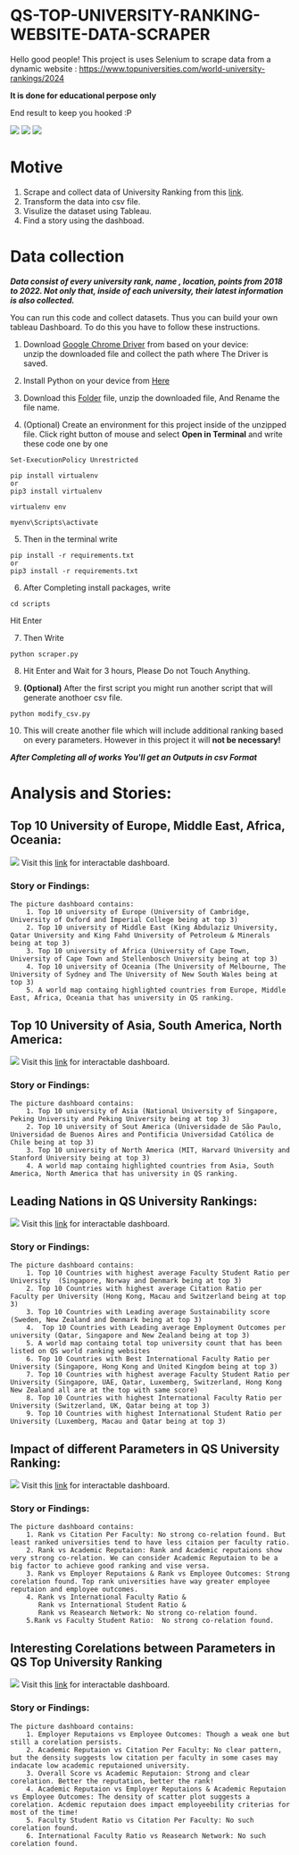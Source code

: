 # QS-TOP-UNIVERSITY-RANKING-WEBSITE-DATA-SCRAPER

Hello good people!
This project is uses Selenium to scrape data from a dynamic website : https://www.topuniversities.com/world-university-rankings/2024

**It is done for educational perpose only**

End result to keep you hooked :P

![](https://github.com/MostaqueBillah/qs-ranking-university-2024-data-scraper/blob/main/assets/europe.png)
![](https://github.com/MostaqueBillah/qs-ranking-university-2024-data-scraper/blob/main/assets/leading.png)
![](https://github.com/MostaqueBillah/qs-ranking-university-2024-data-scraper/blob/main/assets/asia.png)

# Motive

1. Scrape and collect data of University Ranking from this [link](https://www.topuniversities.com/world-university-rankings/2024).
2. Transform the data into csv file.
3. Visulize the dataset using Tableau.
4. Find a story using the dashboad.

# Data collection

**_Data consist of every university rank, name , location, points from 2018 to 2022. Not only that, inside of each university, their latest information is also collected._**

You can run this code and collect datasets. Thus you can build your own tableau Dashboard. To do this you have to follow these instructions.

1. Download [Google Chrome Driver](https://googlechromelabs.github.io/chrome-for-testing/) from based on your device:  
   unzip the downloaded file and collect the path where The Driver is saved.

2. Install Python on your device from [Here](https://www.python.org/downloads/)

3. Download this [Folder](https://github.com/MostaqueBillah/qs-ranking-university-2024-data-scraper) file, unzip the downloaded file, And Rename the file name.

4. (Optional) Create an environment for this project inside of the unzipped file. Click right button of mouse and select **Open in Terminal** and write these code one by one

```
Set-ExecutionPolicy Unrestricted
```

```
pip install virtualenv
or
pip3 install virtualenv
```

```
virtualenv env
```

```
myenv\Scripts\activate
```

5. Then in the terminal write

```
pip install -r requirements.txt
or
pip3 install -r requirements.txt
```

6. After Completing install packages, write

```
cd scripts
```

Hit Enter

7. Then Write

```
python scraper.py
```

8. Hit Enter and Wait for 3 hours, Please Do not Touch Anything.

9. **(Optional)** After the first script you might run another script that will generate anothoer csv file.

```
python modify_csv.py
```

10. This will create another file which will include additional ranking based on every parameters. However in this project it will **not be necessary!**

**_After Completing all of works You'll get an Outputs in csv Format_**

# Analysis and Stories:

<!--
<img src="assets/top10.png" alt="Top QS University Continent Wise" width="200" height="auto" /> -->

## Top 10 University of Europe, Middle East, Africa, Oceania:

![](https://github.com/MostaqueBillah/qs-ranking-university-2024-data-scraper/blob/main/assets/europe.png)
Visit this [link](https://public.tableau.com/app/profile/syed.mohammed.mostaque.billah/viz/QSTop10UniversityinEuropeAfricaOceaniaMiddleEast/QSTop10UniversityinEuropeAfricaOceaniaMiddleEast) for interactable dashboard.

### Story or Findings:

    The picture dashboard contains:
        1. Top 10 university of Europe (University of Cambridge, University of Oxford and Imperial College being at top 3)
        2. Top 10 university of Middle East (King Abdulaziz University, Qatar University and King Fahd University of Petroleum & Minerals being at top 3)
        3. Top 10 university of Africa (University of Cape Town, University of Cape Town and Stellenbosch University being at top 3)
        4. Top 10 university of Oceania (The University of Melbourne, The University of Sydney and The University of New South Wales being at top 3)
        5. A world map containg highlighted countries from Europe, Middle East, Africa, Oceania that has university in QS ranking.

## Top 10 University of Asia, South America, North America:

![](https://github.com/MostaqueBillah/qs-ranking-university-2024-data-scraper/blob/main/assets/asia.png)
Visit this [link](https://public.tableau.com/app/profile/syed.mohammed.mostaque.billah/viz/QSTop10UniversityinAsiaAmerica/QSTop10UniversityinAsiaAmerica) for interactable dashboard.

### Story or Findings:

    The picture dashboard contains:
        1. Top 10 university of Asia (National University of Singapore, Peking University and Peking University being at top 3)
        2. Top 10 university of Sout America (Universidade de São Paulo, Universidad de Buenos Aires and Pontificia Universidad Católica de Chile being at top 3)
        3. Top 10 university of North America (MIT, Harvard University and Stanford University being at top 3)
        4. A world map containg highlighted countries from Asia, South America, North America that has university in QS ranking.

## Leading Nations in QS University Rankings:

![](https://github.com/MostaqueBillah/qs-ranking-university-2024-data-scraper/blob/main/assets/leading.png)
Visit this [link](https://public.tableau.com/app/profile/syed.mohammed.mostaque.billah/viz/LeadingNationsinQSUniversityRankings/Top10Countries) for interactable dashboard.

### Story or Findings:

    The picture dashboard contains:
        1. Top 10 Countries with highest average Faculty Student Ratio per University  (Singapore, Norway and Denmark being at top 3)
        2. Top 10 Countries with highest average Citation Ratio per Faculty per University (Hong Kong, Macau and Switzerland being at top 3)
        3. Top 10 Countries with Leading average Sustainability score (Sweden, New Zealand and Denmark being at top 3)
        4.  Top 10 Countries with Leading average Employment Outcomes per university (Qatar, Singapore and New Zealand being at top 3)
        5. A world map containg total top university count that has been listed on QS world ranking websites
        6. Top 10 Countries with Best International Faculty Ratio per University (Singapore, Hong Kong and United Kingdom being at top 3)
        7. Top 10 Countries with highest average Faculty Student Ratio per University (Singapore, UAE, Qatar, Luxemberg, Switzerland, Hong Kong New Zealand all are at the top with same score)
        8. Top 10 Countries with highest International Faculty Ratio per University (Switzerland, UK, Qatar being at top 3)
        9. Top 10 Countries with highest International Student Ratio per University (Luxemberg, Macau and Qatar being at top 3)

## Impact of different Parameters in QS University Ranking:

![](https://github.com/MostaqueBillah/qs-ranking-university-2024-data-scraper/blob/main/assets/ranking.png)
Visit this [link](https://public.tableau.com/app/profile/syed.mohammed.mostaque.billah/viz/ImpactofdifferentParametersinQSUniversityRanking/ImpactofdifferentParametersinQSUniversityRanking) for interactable dashboard.

### Story or Findings:

    The picture dashboard contains:
        1. Rank vs Citation Per Faculty: No strong co-relation found. But least ranked universities tend to have less citaion per faculty ratio.
        2. Rank vs Academic Reputaion: Rank and Academic reputaions show very strong co-relation. We can consider Academic Reputaion to be a big factor to achieve good ranking and vise versa.
        3. Rank vs Employer Reputaions & Rank vs Employee Outcomes: Strong corelation found. Top rank universities have way greater employee reputaion and employee outcomes.
        4. Rank vs International Faculty Ratio &
           Rank vs International Student Ratio &
           Rank vs Reasearch Network: No strong co-relation found.
        5.Rank vs Faculty Student Ratio:  No strong co-relation found.

## Interesting Corelations between Parameters in QS Top University Ranking

![](https://github.com/MostaqueBillah/qs-ranking-university-2024-data-scraper/blob/main/assets/corelation.png)
Visit this [link](https://public.tableau.com/app/profile/syed.mohammed.mostaque.billah/viz/InterestingCorelationsbetweenParametersinQSTopUniversityRanking/Corelations) for interactable dashboard.

### Story or Findings:

    The picture dashboard contains:
        1. Employer Reputaions vs Employee Outcomes: Though a weak one but still a corelation persists.
        2. Academic Reputaion vs Citation Per Faculty: No clear pattern, but the density suggests low citation per faculty in some cases may indacate low academic reputaioned university.
        3. Overall Score vs Academic Reputaion: Strong and clear corelation. Better the reputation, better the rank!
        4. Academic Reputaion vs Employer Reputaions & Academic Reputaion vs Employee Outcomes: The density of scatter plot suggests a corelation. Acdemic reputaion does impact employeebility criterias for most of the time!
        5. Faculty Student Ratio vs Citation Per Faculty: No such corelation found.
        6. International Faculty Ratio vs Reasearch Network: No such corelation found.
